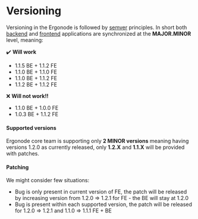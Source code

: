 # Versioning

Versioning in the Ergonode is followed by [semver] principles. In short both [backend](backend.md) and [frontend](frontend.md) applications are synchronized at the **MAJOR.MINOR** level, meaning: 

:heavy_check_mark: **Will work**
- 1.1.5 BE + 1.1.2 FE
- 1.1.0 BE + 1.1.0 FE
- 1.1.0 BE + 1.1.2 FE
- 1.1.2 BE + 1.1.2 FE

:x: **Will not work!!**
- 1.1.0 BE + 1.0.0 FE
- 1.0.3 BE + 1.1.2 FE

#### Supported versions

Ergonode core team is supporting only **2 MINOR versions** meaning having versions 1.2.0 as currently released, only **1.2.X** and **1.1.X** will be provided with patches.

#### Patching

We might consider few situations:
- Bug is only present in current version of FE, the patch will be released by increasing version from 1.2.0 => 1.2.1 for FE - the BE will stay at 1.2.0
- Bug is present within each supported version, the patch will be released for 1.2.0 => 1.2.1 and 1.1.0 => 1.1.1 FE + BE

[semver]: https://semver.org/

